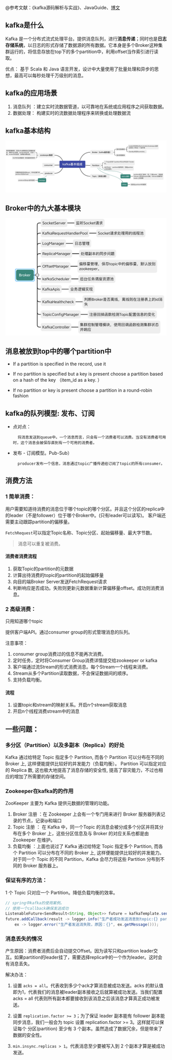 @参考文献：《kafka源码解析与实战》、JavaGuide、[博文](https://www.codurance.com/publications/2016/05/16/publish-subscribe-model-in-kafka)

## kafka是什么
Kafka 是一个分布式流式处理平台。提供消息队列，进行**消息传递**；同时也是**日志存储系统**，以日志的形式存储了数据源的所有数据。它本身是多个Broker这种集群运行的，将信息存放在top下的多个partition中，利用offset当作索引进行读取。

优点：
基于 Scala 和 Java 语言开发，设计中大量使用了批量处理和异步的思想，最高可以每秒处理千万级别的消息。

## kafka的应用场景
1. 消息队列 ：建立实时流数据管道，以可靠地在系统或应用程序之间获取数据。
2. 数据处理： 构建实时的流数据处理程序来转换或处理数据流

## kafka基本结构
![kafka结构](../pic/kafka1.jpeg)

## Broker中的九大基本模块
![kafka结构](../pic/Broker.png)

## 消息被放到top中的哪个partition中
- If a partition is specified in the record, use it

- If no partition is specified but a key is present choose a partition based on a hash of the key
（item_id as a key. ）

- If no partition or key is present choose a partition in a round-robin fashion

## kafka的队列模型: 发布、订阅

- 点对点：

        将消息发送到queue中。一个消息而言，只会有一个消费者可以消费。当没有消费者可用时，这个消息会被保存直到有一个可用的消费者。

- 发布 - 订阅模型。Pub-Sub）

        producer发布一个信息，消息通过topic广播传递给订阅了topic的所有consumer。


## 消费方法

### 1 简单消费：

用户需要知道待消费的消息位于哪个topic的哪个分区。并且这个分区的replica中的leader（不是follower）位于哪个Broker中。(只有leader可以读写)。 客户端还需要主动跟踪partition的偏移量。

`FetchRequest`可以指定Topic名称、Topic分区、起始偏移量、最大字节数。

> 消息可以重复被消费。

#### 消费者消费流程
1. 获取Topic的partition的元数据
2. 计算出待消费的topic的partition的起始偏移量
3. 向目的端Broker Server发送FetchRequest请求
4. 判断响应是否成功。失败则更新元数据重新计算偏移量offset。成功则消费消息。

### 2 高级消费：
只用知道哪个topic

提供客户端API。通过consumer group的形式管理消息的队列。

注意事项：
1. consumer group消费过的信息不能再次消费。
2. 定时任务，定时将Consumer Group消费详情提交给zookeeper or kafka
3. 客户端通过流Stream的形式消费消息。每个Stream一个线程来消费。
4. Stream从多个Partition读取数据，不会保证数据间的顺序。
5. 支持负载均衡。

#### 流程
1. 设置topic和stream的映射关系。开启n个stream获取消息
2. 开启n个线程消费stream中的消息

## 一些问题：

### 多分区（Partition）以及多副本（Replica）的好处

Kafka 通过给特定 Topic 指定多个 Partition, 而各个 Partition 可以分布在不同的 Broker 上, 这样便能提供比较好的并发能力（负载均衡）。
Partition 可以指定对应的 Replica 数, 这也极大地提高了消息存储的安全性, 提高了容灾能力，不过也相应的增加了所需要的存储空间。

### Zookeeper在kafka的的作用

ZooKeeper 主要为 Kafka 提供元数据的管理的功能。

1. Broker 注册 ：在 Zookeeper 上会有一个专门用来进行 Broker 服务器列表记录的节点，记录ip和端口
2. Topic 注册 ： 在 Kafka 中，同一个Topic 的消息会被分成多个分区并将其分布在多个 Broker 上，这些分区信息及与 Broker 的对应关系也都是由 Zookeeper 在维护。
3. 负载均衡 ：上面也说过了 Kafka 通过给特定 Topic 指定多个 Partition, 而各个 Partition 可以分布在不同的 Broker 上, 这样便能提供比较好的并发能力。 对于同一个 Topic 的不同 Partition，Kafka 会尽力将这些 Partition 分布到不同的 Broker 服务器上。

### 保证有序的方法：
1 个 Topic 只对应一个 Partition。降低负载均衡的效率。

```java
// spring中kafka的使用案例。
// 使用一个callback确保发送成功
ListenableFuture<SendResult<String, Object>> future = kafkaTemplate.send(topic, o);
future.addCallback(result -> logger.info("生产者成功发送消息到topic:{} partition:{}的消息", result.getRecordMetadata().topic(), result.getRecordMetadata().partition()),
    ex -> logger.error("生产者发送消失败，原因：{}", ex.getMessage()));
```

### 消息丢失的情况

产生原因：消费者消费后会自动提交Offset。因为读写只和partition leader交互。如果partition的leader挂了，需要选择replica中的一个作为leader。这时会有消息丢失。

解决办法：

1. 设置 `acks = all`。代表收到多少个ack才算消息被成功发送。acks 的默认值即为1，代表我们的消息被leader副本接收之后就算被成功发送。当我们配置 acks = all 代表则所有副本都要接收到该消息之后该消息才算真正成功被发送。

2. 设置 `replication.factor >= 3`；为了保证 leader 副本能有 follower 副本能同步消息，我们一般会为 topic 设置 replication.factor >= 3。这样就可以保证每个 分区(partition) 至少有 3 个副本。虽然造成了数据冗余，但是带来了数据的安全性。

3. `min.insync.replicas > 1`。代表消息至少要被写入到 2 个副本才算是被成功发送。